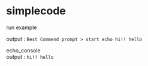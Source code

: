 # simplecode


run example  

output :
```Best Commend prompt > start echo hi!! hello```
  

echo_console  
output :
```hi!! hello```

